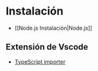 # Instalación

- [[Node.js Instalación|Node.js]]

## Extensión de Vscode

- [TypeScript importer](https://marketplace.visualstudio.com/items?itemName=pmneo.tsimporter)
